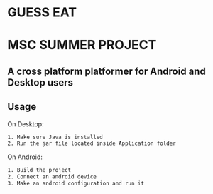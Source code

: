 # GUESS EAT
# MSC SUMMER PROJECT
## A cross platform platformer for Android and Desktop users
## Usage
On Desktop:
```sh
1. Make sure Java is installed
2. Run the jar file located inside Application folder
```
On Android:
```sh
1. Build the project
2. Connect an android device
3. Make an android configuration and run it
```